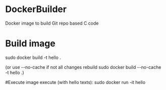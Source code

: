 # DockerBuilder
Docker image to build Git repo based C code

# Build image
sudo docker build -t hello .

(or use --no-cache if not all changes rebuild
sudo docker build --no-cache -t hello .)

#Execute image
execute (with hello texts):  sudo docker run -it hello
